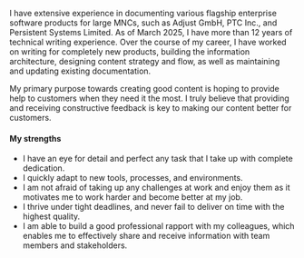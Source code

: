 I have extensive experience in documenting various flagship enterprise software products for large MNCs, such as Adjust GmbH, PTC Inc., and Persistent Systems Limited. As of March 2025, I have more than 12 years of technical writing experience. Over the course of my career, I have worked on writing for completely new products, building the information architecture, designing content strategy and flow, as well as maintaining and updating existing documentation.

My primary purpose towards creating good content is hoping to provide help to customers when they need it the most. I truly believe that providing and receiving constructive feedback is key to making our content better for customers.

#### My strengths

- I have an eye for detail and perfect any task that I take up with complete dedication.
- I quickly adapt to new tools, processes, and environments. 
- I am not afraid of taking up any challenges at work and enjoy them as it motivates me to work harder and become better at my job.
- I thrive under tight deadlines, and never fail to deliver on time with the highest quality. 
- I am able to build a good professional rapport with my colleagues, which enables me to effectively share and receive information with team members and stakeholders. 
